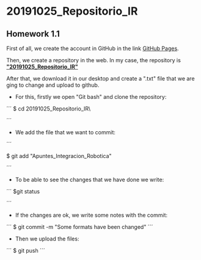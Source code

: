 # 20191025_Repositorio_IR #

## Homework 1.1 ## 

First of all, we create the account in GitHub in the link [GitHub Pages](https://pages.github.com/).

Then, we create a repository in the web. In my case, the repository is [**"20191025_Repositorio_IR"** ](https://github.com/esdalar/20191025_Repositorio_IR)

After that, we download it in our desktop and create a ".txt" file that we are ging to change and upload to github.

- For this, firstly we open "Git bash" and clone the repository:

´´´
$ cd 20191025_Repositorio_IR\

´´´

- We add the file that we want to commit:

´´´ 

$ git add "Apuntes_Integracion_Robotica"

´´´

- To be able to see the changes that we have done we write:

´´´
$git status

´´´
- If the changes are ok, we write some notes with the commit:

´´´
$ git commit -m "Some formats have been changed"
´´´

- Then we upload the files:

´´´
$ git push
´´´


